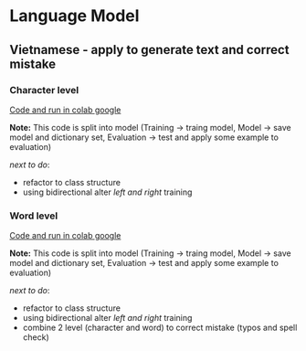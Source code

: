 # Language Model 

## Vietnamese - apply to generate text and correct mistake



### Character level

[Code and run in colab google](https://drive.google.com/drive/folders/1j7DkVluo-qGKnU_7ny3dbkzgb_0xx_67?usp=sharing)

**Note:** This code is split into model (Training -> traing model, Model -> save model and dictionary set, Evaluation -> test and apply some example to evaluation)

*next to do*:

* refactor to class structure
* using bidirectional alter *left and right* training

### Word level 

[Code and run in colab google](https://drive.google.com/drive/folders/1SXHGE_yLuwqJ4hFuFVFBnhh59tL70Dw7?usp=sharing)

**Note:** This code is split into model (Training -> traing model, Model -> save model and dictionary set, Evaluation -> test and apply some example to evaluation)

*next to do*:

* refactor to class structure
* using bidirectional alter *left and right* training
* combine 2 level (character and word) to correct mistake (typos and spell check)
